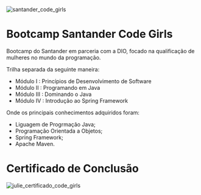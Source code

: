 ![santander_code_girls](https://github.com/user-attachments/assets/6bf38029-ca0b-42de-9010-67f6270184f8)

# Bootcamp Santander Code Girls

Bootcamp do Santander em parceria com a DIO, focado na qualificação de mulheres no mundo da programação. 

Trilha separada da seguinte maneira:

-   Módulo I : Princípios de Desenvolvimento de Software
-   Módulo II : Programando em Java
-   Módulo III : Dominando o Java
-   Módulo IV : Introdução ao Spring Framework

Onde os principais conhecimentos adquiridos foram: 

- Liguagem de Progrmação Java;
- Programação Orientada a Objetos;
- Spring Framework;
- Apache Maven.

# Certificado de Conclusão
![julie_certificado_code_girls](https://github.com/user-attachments/assets/4d7a4a4d-954a-4f43-a6bd-b8581e29bf0e)
